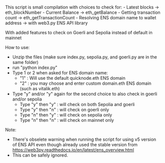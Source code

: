 This script is small compilation with choices to check for:
    - Latest blocks -> eth_blockNumber
    - Current Balance -> eth_getBalance
    - Getting transaction count -> eth_getTransactionCount
    - Resolving ENS domain name to wallet address -> with web3.py ENS API library

With added features to check on Goerli and Sepolia instead of default in mainnet

How to use:
- Unzip the files (make sure index.py, sepolia.py, and goerli.py are in the same folder)
- run "python index.py"
- Type 1 or 2 when asked for ENS domain name:
    - "1" : Will use the default quicknode.eth ENS domain
    - "2" : you may choose and enter custom domain.eth ENS domain (such as vitalik.eth)
- Type "y" and/or "y" again for the second choice to also check in goerli and/or sepolia
    - Type "y" then "y" : will check on both Sepolia and goerli
    - Type "y" then "n" : will check on goerli only
    - Type "n" then "y" : will check on sepolia only
    - Type "n" then "n" : will check on mainnet only


Note:
- There's obselete warning when running the script for using v5 version of ENS API even though already used the stable version from https://web3py.readthedocs.io/en/latest/ens_overview.html
- This can be safely ignored.